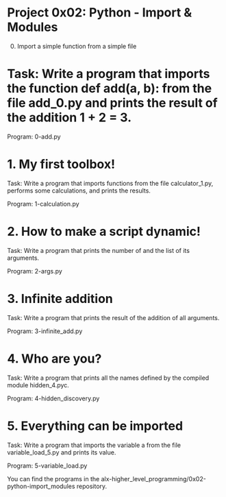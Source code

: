 # Project 0x02: Python - Import & Modules
0. Import a simple function from a simple file
# Task: Write a program that imports the function def add(a, b): from the file add_0.py and prints the result of the addition 1 + 2 = 3.

Program: 0-add.py

# 1. My first toolbox!
Task: Write a program that imports functions from the file calculator_1.py, performs some calculations, and prints the results.

Program: 1-calculation.py

# 2. How to make a script dynamic!
Task: Write a program that prints the number of and the list of its arguments.

Program: 2-args.py

# 3. Infinite addition
Task: Write a program that prints the result of the addition of all arguments.

Program: 3-infinite_add.py

# 4. Who are you?
Task: Write a program that prints all the names defined by the compiled module hidden_4.pyc.

Program: 4-hidden_discovery.py

# 5. Everything can be imported
Task: Write a program that imports the variable a from the file variable_load_5.py and prints its value.

Program: 5-variable_load.py

You can find the programs in the alx-higher_level_programming/0x02-python-import_modules repository.
